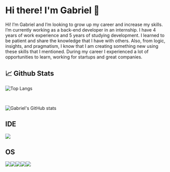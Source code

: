 # Hi there! I'm Gabriel 👋

Hi! I’m Gabriel and I’m looking to grow up my career and increase my skills. I’m currently working as a back-end developer in an internship. I have 4 years of work experience and 5 years of studying development. I learned to be patient and share the knowledge that I have with others. Also, from logic, insights, and pragmatism, I know that I am creating something new using these skills that I mentioned. During my career I experienced a lot of opportunities to learn, working for startups and great companies. 

## 📈 Github Stats

![Top Langs](https://github-readme-stats.vercel.app/api/top-langs/?username=gabrielchboff&layout=compact&theme=dracula)

</br>

![Gabriel's GitHub stats](https://github-readme-stats.vercel.app/api?username=gabrielchboff&show_icons=true&theme=dracula)


## IDE
<img src="https://img.shields.io/badge/NeoVim-%2357A143.svg?&style=for-the-badge&logo=neovim&logoColor=white"> 

## OS
<img src="https://img.shields.io/badge/fedora-0078D6?style=for-the-badge&logo=fedora&logoColor=white"><img src="https://img.shields.io/badge/Debian-1793D1?logo=debian&logoColor=c70036&style=for-the-badge"><img src="https://img.shields.io/badge/Arch%20Linux-1793D1?logo=arch-linux&logoColor=fff&style=for-the-badge"><img src="https://img.shields.io/badge/-KUbuntu-%230079C1?style=for-the-badge&logo=kubuntu&logoColor=white"><img src="https://img.shields.io/badge/Windows-0078D6?style=for-the-badge&logo=windows&logoColor=white">



